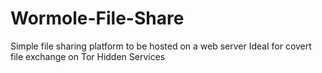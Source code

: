 # Wormole-File-Share
Simple file sharing platform to be hosted on a web server
Ideal for covert file exchange on Tor Hidden Services
